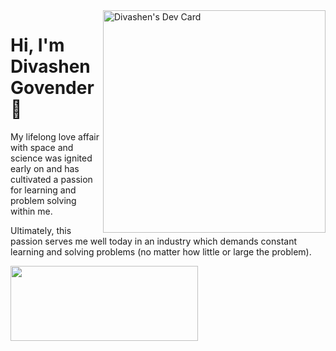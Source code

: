 <div align="left">
  <a href="https://app.daily.dev/divashen">
    <img src="https://api.daily.dev/devcards/v2/HYPV6cM7RpIo9bmpTYm8z.png?type=default&r=gbf" 
    width="356"
    align="right"
    alt="Divashen's Dev Card"/>
  </a>
</div>

# Hi, I'm Divashen Govender 👋

My lifelong love affair with space and science was ignited early on and has cultivated a passion for learning and problem solving within me.

Ultimately, this passion serves me well today in an industry which demands constant learning and solving problems (no matter how little or large the problem).

<!--- [![Top Langs](https://github-readme-stats.vercel.app/api/top-langs/?username=divasheng&theme=holi)](https://github.com/divasheng/github-readme-stats) --->


<a href="https://github.com/devxb/gitanimals">
  <img
    src="https://render.gitanimals.org/lines/DivashenG?pet-id=658949841633268671"
    width="300"
    height="120"
  />
</a>
  


